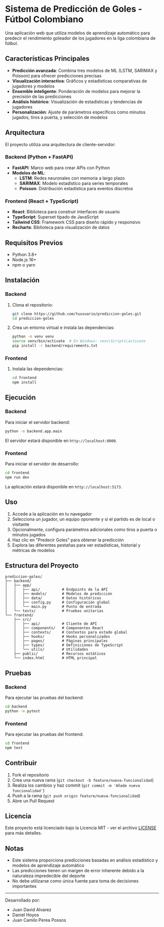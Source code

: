 # Sistema de Predicción de Goles - Fútbol Colombiano

Una aplicación web que utiliza modelos de aprendizaje automático para predecir el rendimiento goleador de los jugadores en la liga colombiana de fútbol.

## Características Principales

- **Predicción avanzada**: Combina tres modelos de ML (LSTM, SARIMAX y Poisson) para ofrecer predicciones precisas
- **Visualización interactiva**: Gráficos y estadísticas comparativas de jugadores y modelos
- **Ensemble inteligente**: Ponderación de modelos para mejorar la precisión de las predicciones
- **Análisis histórico**: Visualización de estadísticas y tendencias de jugadores
- **Personalización**: Ajuste de parámetros específicos como minutos jugados, tiros a puerta, y selección de modelos

## Arquitectura

El proyecto utiliza una arquitectura de cliente-servidor:

### Backend (Python + FastAPI)

- **FastAPI**: Marco web para crear APIs con Python
- **Modelos de ML**:
  - **LSTM**: Redes neuronales con memoria a largo plazo
  - **SARIMAX**: Modelo estadístico para series temporales
  - **Poisson**: Distribución estadística para eventos discretos

### Frontend (React + TypeScript)

- **React**: Biblioteca para construir interfaces de usuario
- **TypeScript**: Superset tipado de JavaScript
- **Tailwind CSS**: Framework CSS para diseño rápido y responsivo
- **Recharts**: Biblioteca para visualización de datos

## Requisitos Previos

- Python 3.8+
- Node.js 16+
- npm o yarn

## Instalación

### Backend

1. Clona el repositorio:
   ```bash
   git clone https://github.com/tuusuario/prediccion-goles.git
   cd prediccion-goles
   ```

2. Crea un entorno virtual e instala las dependencias:
   ```bash
   python -m venv venv
   source venv/bin/activate  # En Windows: venv\Scripts\activate
   pip install -r backend/requirements.txt
   ```

### Frontend

1. Instala las dependencias:
   ```bash
   cd frontend
   npm install
   ```

## Ejecución

### Backend

Para iniciar el servidor backend:

```bash
python -m backend.app.main
```

El servidor estará disponible en `http://localhost:8000`.

### Frontend

Para iniciar el servidor de desarrollo:

```bash
cd frontend
npm run dev
```

La aplicación estará disponible en `http://localhost:5173`.

## Uso

1. Accede a la aplicación en tu navegador
2. Selecciona un jugador, un equipo oponente y si el partido es de local o visitante
3. Opcionalmente, configura parámetros adicionales como tiros a puerta o minutos jugados
4. Haz clic en "Predecir Goles" para obtener la predicción
5. Explora las diferentes pestañas para ver estadísticas, historial y métricas de modelos

## Estructura del Proyecto

```
prediccion-goles/
├── backend/
│   ├── app/
│   │   ├── api/          # Endpoints de la API
│   │   ├── models/       # Modelos de predicción
│   │   ├── data/         # Datos históricos
│   │   ├── config.py     # Configuración global
│   │   └── main.py       # Punto de entrada
│   └── tests/            # Pruebas unitarias
└── frontend/
    ├── src/
    │   ├── api/          # Cliente de API
    │   ├── components/   # Componentes React
    │   ├── contexts/     # Contextos para estado global
    │   ├── hooks/        # Hooks personalizados
    │   ├── pages/        # Páginas principales
    │   ├── types/        # Definiciones de TypeScript
    │   └── utils/        # Utilidades
    ├── public/           # Recursos estáticos
    └── index.html        # HTML principal
```

## Pruebas

### Backend

Para ejecutar las pruebas del backend:

```bash
cd backend
python -m pytest
```

### Frontend

Para ejecutar las pruebas del frontend:

```bash
cd frontend
npm test
```

## Contribuir

1. Fork el repositorio
2. Crea una nueva rama (`git checkout -b feature/nueva-funcionalidad`)
3. Realiza los cambios y haz commit (`git commit -m 'Añade nueva funcionalidad'`)
4. Push a la rama (`git push origin feature/nueva-funcionalidad`)
5. Abre un Pull Request

## Licencia

Este proyecto está licenciado bajo la Licencia MIT - ver el archivo [LICENSE](LICENSE) para más detalles.

## Notas

- Este sistema proporciona predicciones basadas en análisis estadístico y modelos de aprendizaje automático
- Las predicciones tienen un margen de error inherente debido a la naturaleza impredecible del deporte
- No debe utilizarse como única fuente para toma de decisiones importantes

---

Desarrollado por:
- Juan David Alvarez
- Daniel Hoyos
- Juan Camilo Perea Possos